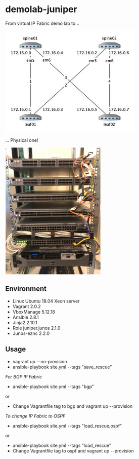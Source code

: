 # demolab-juniper

From virtual IP Fabric demo lab to...

![Virtual demo lab](Juniper-IP-Fabric.jpg)

... Physical one!

![Physical demo lab](Juniper-demo-lab.jpg)

## Environment
- Linux Ubuntu 18.04 Xeon server
- Vagrant 2.0.2
- VboxManage 5.12.18
- Ansible 2.8.1
- Jinja2 2.10.1
- Role juniper.junos 2.1.0
- Junos-eznc 2.2.0

## Usage
- vagrant up --no-provision
- ansible-playbook site.yml --tags "save_rescue"

*For BGP IP Fabric*
- ansible-playbook site.yml --tags "bgp"

or

- Change Vagrantfile tag to bgp and vagrant up --provision

*To change IP Fabric to OSPF*
- ansible-playbook site.yml --tags "load_rescue,ospf"

or

- ansible-playbook site.yml --tags "load_rescue"
- Change Vagrantfile tag to ospf and vagrant up --provision

